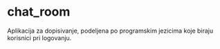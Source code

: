# chat_room
Aplikacija za dopisivanje, podeljena po programskim jezicima koje biraju korisnici pri logovanju. 
